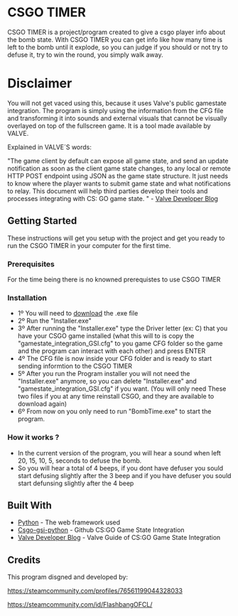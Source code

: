# CSGO TIMER

CSGO TIMER is a project/program created to give a csgo player info about the bomb state.
With CSGO TIMER you can get info like how many time is left to the bomb until it explode, so you can judge if you should or not try to defuse it, try to win the round, you simply walk away.

# Disclaimer

You will not get vaced using this, because it uses Valve's public gamestate integration. The program is simply using the information from the CFG file and transforming it into sounds and external visuals that cannot be visually overlayed on top of the fullscreen game.
It is a tool made available by VALVE.

Explained in VALVE´S words:

"The game client by default can expose all game state, and send an update notification as soon as the client game state changes, to any local or remote HTTP POST endpoint using JSON as the game state structure. It just needs to know where the player wants to submit game state and what notifications to relay. This document will help third parties develop their tools and processes integrating with CS: GO game state. " - [Valve Developer Blog](https://developer.valvesoftware.com/wiki/Counter-Strike:_Global_Offensive_Game_State_Integration)

## Getting Started

These instructions will get you setup with the project and get you ready to run the CSGO TIMER in your computer for the first time.

### Prerequisites

For the time being there is no knowned prerequistes to use CSGO TIMER

### Installation

* 1º You will need to [download](https://github.com/diogofrancosilva/csgotimer/archive/master.zip) the .exe file 
* 2º Run the "Installer.exe"
* 3º After running the "Installer.exe" type the Driver letter (ex: C) that you have your CSGO game installed (what this will to is copy   the "gamestate_integration_GSI.cfg" to you game CFG folder so the game and the program can interact with each other) and press ENTER
* 4º The CFG file is now inside your CFG folder and is ready to start sending informtion to the CSGO TIMER
* 5º After you run the Program installer you will not need the "Installer.exe" anymore, so you can delete "Installer.exe" and             "gamestate_integration_GSI.cfg" if you want. (You will only need These two files if you at any time reinstall CSGO, and they are          available to download again)
* 6º From now on you only need to run "BombTime.exe" to start the program.

### How it works ?

* In the current version of the program, you will hear a sound when left 20, 15, 10, 5, seconds to defuse the bomb. 
* So you will hear a total of 4 beeps, if you dont have defuser you sould start defusing slightly after the 3 beep and if you have         defuser you sould start defunsing slightly after the 4 beep

## Built With

* [Python](https://www.python.org/) - The web framework used
* [Csgo-gsi-python](https://github.com/Erlendeikeland/csgo-gsi-python) - Github CS:GO Game State Integration
* [Valve Developer Blog](https://developer.valvesoftware.com/wiki/Counter-Strike:_Global_Offensive_Game_State_Integration) - Valve Guide of CS:GO Game State Integration

## Credits

This program disgned and developed by:

https://steamcommunity.com/profiles/76561199044328033

https://steamcommunity.com/id/FlashbangOFCL/
